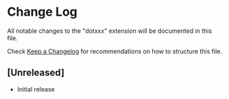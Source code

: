 # Change Log

All notable changes to the "dotxxx" extension will be documented in this file.

Check [Keep a Changelog](http://keepachangelog.com/) for recommendations on how to structure this file.

## [Unreleased]

- Initial release